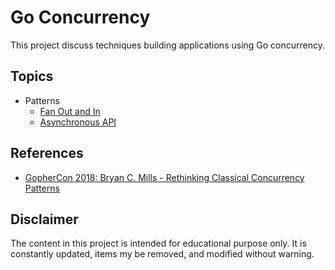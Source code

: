 # Go Concurrency

This project discuss techniques building applications using Go concurrency.

## Topics

* Patterns
    * [Fan Out and In](./docs/fan-out-in.md)
    * [Asynchronous API](./docs/asynch.md)

## References

* [GopherCon 2018: Bryan C. Mills - Rethinking Classical Concurrency Patterns](https://www.youtube.com/watch?v=5zXAHh5tJqQ)

## Disclaimer

The content in this project is intended for educational purpose only. It is constantly updated, items my be removed, and modified without warning.